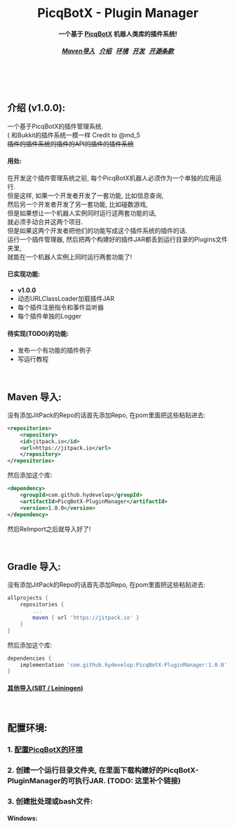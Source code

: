 <br>
<br>
<h1 align="center">
  PicqBotX - Plugin Manager
</h1>
<h4 align="center">
  一个基于 <a href="https://github.com/HyDevelop/PicqBotX">PicqBotX</a> 机器人类库的插件系统!
</h4>
<h5 align="center">
  <a href="#maven">Maven导入</a>&nbsp;&nbsp;
  <a href="#introduction">介绍</a>&nbsp;&nbsp;
  <a href="#environment">环境</a>&nbsp;&nbsp;
  <a href="#development">开发</a>&nbsp;&nbsp;
  <a href="#license">开源条款</a>
</h5>  

<br>
<br>
<br>

<a name="introduction"></a>
介绍 (v1.0.0):
--------

一个基于PicqBotX的插件管理系统. <br>
( 和Bukkit的插件系统一模一样 Credit to @md_5 <br>
~~插件的插件系统的插件的API的插件的插件系统~~

#### 用处:

在开发这个插件管理系统之前, 每个PicqBotX机器人必须作为一个单独的应用运行.<br>
但是这样, 如果一个开发者开发了一套功能, 比如信息查询, <br>
然后另一个开发者开发了另一套功能, 比如碰数游戏, <br>
但是如果想让一个机器人实例同时运行这两套功能的话, <br>
就必须手动合并这两个项目. <br>
但是如果这两个开发者把他们的功能写成这个插件系统的插件的话. <br>
运行一个插件管理器, 然后把两个构建好的插件JAR都丢到运行目录的Plugins文件夹里, <br>
就能在一个机器人实例上同时运行两套功能了! <br>

#### 已实现功能:

* **v1.0.0**
* 动态URLClassLoader加载插件JAR
* 每个插件注册指令和事件监听器
* 每个插件单独的Logger

#### 待实现(TODO)的功能:

* 发布一个有功能的插件例子
* 写运行教程

<br>

<a name="maven"></a>
Maven 导入:
--------

没有添加JitPack的Repo的话首先添加Repo, 在pom里面把这些粘贴进去:

```xml
<repositories>
    <repository>
    <id>jitpack.io</id>
    <url>https://jitpack.io</url>
    </repository>
</repositories>
```

然后添加这个库:

```xml
<dependency>
    <groupId>com.github.hydevelop</groupId>
    <artifactId>PicqBotX-PluginManager</artifactId>
    <version>1.0.0</version>
</dependency>
```

然后ReImport之后就导入好了!

<br>

<a name="gradle"></a>
Gradle 导入:
--------

没有添加JitPack的Repo的话首先添加Repo, 在pom里面把这些粘贴进去:

```gradle
allprojects {
    repositories {
        ...
        maven { url 'https://jitpack.io' }
    }
}
```

然后添加这个库:

```gradle
dependencies {
    implementation 'com.github.hydevelop:PicqBotX-PluginManager:1.0.0'
}
```

<!-- 每次更新都要手动改这些版本号好烦的_(:з」∠)_... -->

#### [其他导入(SBT / Leiningen)](https://jitpack.io/#HyDevelop/PicqBotX-PluginManager/1.0.0)

<br>

<a name="environment"></a>
配置环境:
--------

### 1. [配置PicqBotX的环境](https://github.com/HyDevelop/PicqBotX#environment)

### 2. 创建一个运行目录文件夹, 在里面下载构建好的PicqBotX-PluginManager的可执行JAR. (TODO: 这里补个链接)

### 3. 创建批处理或bash文件:

#### Windows:

```bat

```
